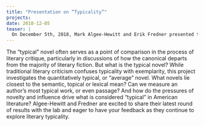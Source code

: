 ```yaml
---
title: "Presentation on “Typicality”"
projects: 
date: 2018-12-05
teaser: |
  On December 5th, 2018, Mark Algee-Hewitt and Erik Fredner presented the latest results from their project on Typicality.
---
```


The “typical” novel often serves as a point of comparison in the process of literary critique, particularly in discussions of how the canonical departs from the majority of literary fiction. But what is the typical novel? While traditional literary criticism confuses typicality with exemplarity, this project investigates the quantitatively typical, or “average” novel. What novels lie closest to the semantic, topical or lexical mean? Can we measure an author’s most typical work, or even passage? And how do the pressures of novelty and influence drive what is considered “typical” in American literature? Algee-Hewitt and Fredner are excited to share their latest round of results with the lab and eager to have your feedback as they continue to explore literary typicality.